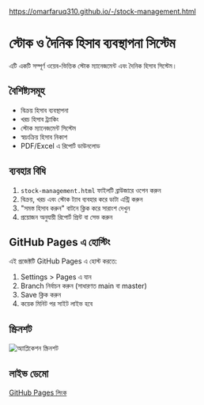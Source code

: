 https://omarfaruq310.github.io/-/stock-management.html
# স্টোক ও দৈনিক হিসাব ব্যবস্থাপনা সিস্টেম

এটি একটি সম্পূর্ণ ওয়েব-ভিত্তিক স্টোক ম্যানেজমেন্ট এবং দৈনিক হিসাব সিস্টেম।

## বৈশিষ্ট্যসমূহ
- বিক্রয় হিসাব ব্যবস্থাপনা
- খরচ হিসাব ট্র্যাকিং
- স্টোক ম্যানেজমেন্ট সিস্টেম
- স্বয়ংক্রিয় হিসাব নিকাশ
- PDF/Excel এ রিপোর্ট ডাউনলোড

## ব্যবহার বিধি
1. `stock-management.html` ফাইলটি ব্রাউজারে ওপেন করুন
2. বিক্রয়, খরচ এবং স্টোক ট্যাব ব্যবহার করে ডাটা এন্ট্রি করুন
3. "সমস্ত হিসাব করুন" বাটনে ক্লিক করে সারাংশ দেখুন
4. প্রয়োজন অনুযায়ী রিপোর্ট প্রিন্ট বা সেভ করুন

## GitHub Pages এ হোস্টিং
এই প্রজেক্টটি GitHub Pages এ হোস্ট করতে:
1. Settings > Pages এ যান
2. Branch নির্বাচন করুন (সাধারণত main বা master)
3. Save ক্লিক করুন
4. কয়েক মিনিট পর সাইট লাইভ হবে

## স্ক্রিনশট
![অ্যাপ্লিকেশন স্ক্রিনশট](screenshot.png)

## লাইভ ডেমো
[GitHub Pages লিংক](https://yourusername.github.io/repository-name)
